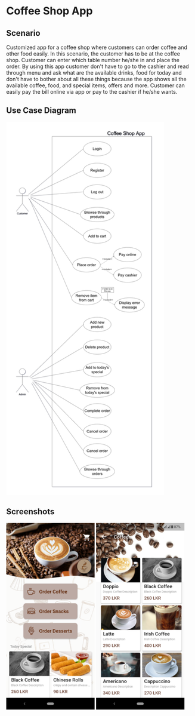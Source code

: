 # Coffee Shop App

## Scenario

Customized app for a coffee shop where customers can order coffee and other food easily. In this scenario, the customer has to be at the coffee shop. Customer can enter which table number he/she in and place the order. By using this app customer don't have to go to the cashier and read through menu and ask what are the available drinks, food for today and don't have to bother about all these things because the app shows all the available coffee, food, and special items, offers and more. Customer can easily pay the bill online via app or pay to the cashier if he/she wants.

## Use Case Diagram

<img src="https://github.com/SithumDilanga/Coffee-Shop-App/blob/master/Screenshots/Coffee Shop App Use Case-cropped.png" height=1000/>

## Screenshots

<img src="https://github.com/SithumDilanga/Coffee-Shop-App/blob/master/Screenshots/1.png" height=500/> <img src="https://github.com/SithumDilanga/Coffee-Shop-App/blob/master/Screenshots/2.png" height=500/>
